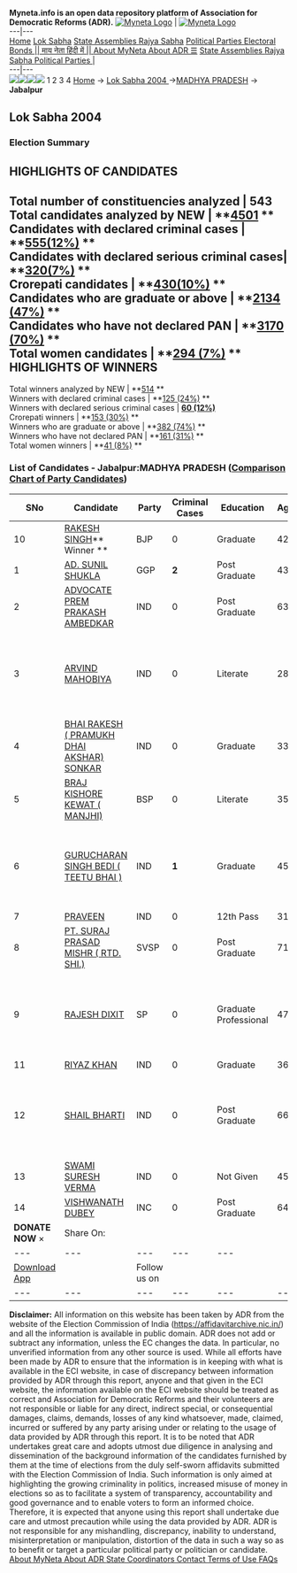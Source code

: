 **Myneta.info is an open data repository platform of Association for Democratic Reforms (ADR).**
[![Myneta Logo](https://www.myneta.info/lib/img/myneta-logo.png)](https://www.myneta.info/) | [![Myneta Logo](https://www.myneta.info/lib/img/adr-logo.png)](https://adrindia.org)  
---|---  
[Home](https://www.myneta.info/) [Lok Sabha](https://www.myneta.info/#ls "Lok Sabha") [ State Assemblies ](https://www.myneta.info/#sa "State Assemblies") [Rajya Sabha](https://www.myneta.info/#rs "Rajya Sabha") [Political Parties ](https://www.myneta.info/party "Political Parties") [ Electoral Bonds ](https://www.myneta.info/electoral_bonds "Electoral Bonds") [ || माय नेता हिंदी में || ](https://translate.google.co.in/translate?prev=hp&hl=en&js=y&u=www.myneta.info&sl=en&tl=hi&history_state0=) [ About MyNeta ](https://adrindia.org/content/about-myneta) [ About ADR ](https://adrindia.org/about-adr/who-we-are) [☰](javascript:void\(0\))
[ State Assemblies ](https://www.myneta.info/#sa "State Assemblies") [ Rajya Sabha ](https://www.myneta.info/#rs "Rajya Sabha") [ Political Parties ](https://www.myneta.info/party "Political Parties")
|   
---|---  
![](https://www.myneta.info/lib/img/banner/banner-1.png)![](https://www.myneta.info/lib/img/banner/banner-2.png)![](https://www.myneta.info/lib/img/banner/banner-3.png)![](https://www.myneta.info/lib/img/banner/banner-4.png)
1  2  3  4 
[Home](https://www.myneta.info/) → [Lok Sabha 2004 ](https://www.myneta.info/loksabha2004/)→[MADHYA PRADESH](https://www.myneta.info/loksabha2004/index.php?action=show_constituencies&state_id=12) → **Jabalpur**
### 
## Lok Sabha 2004 
###  Election Summary 
HIGHLIGHTS OF CANDIDATES  
---  
Total number of constituencies analyzed |  543   
Total candidates analyzed by NEW | **[4501](https://www.myneta.info/loksabha2004/index.php?action=summary&subAction=candidates_analyzed&sort=candidate#summary) **  
Candidates with declared criminal cases | **[555(12%)](https://www.myneta.info/loksabha2004/index.php?action=summary&subAction=crime&sort=candidate#summary) **  
Candidates with declared serious criminal cases| **[320(7%)](https://www.myneta.info/loksabha2004/index.php?action=summary&subAction=serious_crime&sort=candidate#summary) **  
Crorepati candidates | **[430(10%)](https://www.myneta.info/loksabha2004/index.php?action=summary&subAction=crorepati&sort=candidate#summary) **  
Candidates who are graduate or above | **[2134 (47%)](https://www.myneta.info/loksabha2004/index.php?action=summary&subAction=education&sort=candidate#summary) **  
Candidates who have not declared PAN | **[3170 (70%)](https://www.myneta.info/loksabha2004/index.php?action=summary&subAction=without_pan&sort=candidate#summary) **  
Total women candidates | **[294 (7%)](https://www.myneta.info/loksabha2004/index.php?action=summary&subAction=women_candidate&sort=candidate#summary) **  
HIGHLIGHTS OF WINNERS  
---  
Total winners analyzed by NEW | **[514](https://www.myneta.info/loksabha2004/index.php?action=summary&subAction=winner_analyzed&sort=candidate#summary) **  
Winners with declared criminal cases | **[125 (24%)](https://www.myneta.info/loksabha2004/index.php?action=summary&subAction=winner_crime&sort=candidate#summary) **  
Winners with declared serious criminal cases | **[60 (12%)](https://www.myneta.info/loksabha2004/index.php?action=summary&subAction=winner_serious_crime&sort=candidate#summary)**  
Crorepati winners | **[153 (30%)](https://www.myneta.info/loksabha2004/index.php?action=summary&subAction=winner_crorepati&sort=candidate#summary) **  
Winners who are graduate or above | **[382 (74%)](https://www.myneta.info/loksabha2004/index.php?action=summary&subAction=winner_education&sort=candidate#summary) **  
Winners who have not declared PAN | **[161 (31%)](https://www.myneta.info/loksabha2004/index.php?action=summary&subAction=winner_without_pan&sort=candidate#summary) **  
Total women winners | **[41 (8%)](https://www.myneta.info/loksabha2004/index.php?action=summary&subAction=winner_women&sort=candidate#summary) **  
### List of Candidates - Jabalpur:MADHYA PRADESH ([Comparison Chart of Party Candidates](https://www.myneta.info/loksabha2004/comparisonchart.php?constituency_id=238))
SNo | Candidate| Party| Criminal Cases| Education| Age| Total Assets| Liabilities  
---|---|---|---|---|---|---|---  
10  | [RAKESH SINGH](https://www.myneta.info/loksabha2004/candidate.php?candidate_id=2118)** Winner ** | BJP | 0 | Graduate| 42 | Rs 63,27,291 ~ 63 Lacs+ | Rs 0 ~   
1  | [AD. SUNIL SHUKLA](https://www.myneta.info/loksabha2004/candidate.php?candidate_id=2124) | GGP | **2** | Post Graduate| 43 | Rs 14,68,000 ~ 14 Lacs+ | Rs 50,22,000 ~ 50 Lacs+  
2  | [ADVOCATE PREM PRAKASH AMBEDKAR](https://www.myneta.info/loksabha2004/candidate.php?candidate_id=2127) | IND | 0 | Post Graduate| 63 | Rs 1,25,000 ~ 1 Lacs+ | Rs 0 ~   
3  | [ARVIND MAHOBIYA](https://www.myneta.info/loksabha2004/candidate.php?candidate_id=2131) | IND | 0 | Literate| 28 | ![](https://myneta.info/image_v2.php?myneta_folder=loksabha2004&candidate_id=2131&col=ta) | ![](https://myneta.info/image_v2.php?myneta_folder=loksabha2004&candidate_id=2131&col=lia)  
4  | [BHAI RAKESH ( PRAMUKH DHAI AKSHAR) SONKAR](https://www.myneta.info/loksabha2004/candidate.php?candidate_id=2125) | IND | 0 | Graduate| 33 | Nil | Rs 1,14,493 ~ 1 Lacs+  
5  | [BRAJ KISHORE KEWAT ( MANJHI)](https://www.myneta.info/loksabha2004/candidate.php?candidate_id=2120) | BSP | 0 | Literate| 35 | Rs 1,80,000 ~ 1 Lacs+ | Rs 0 ~   
6  | [GURUCHARAN SINGH BEDI ( TEETU BHAI )](https://www.myneta.info/loksabha2004/candidate.php?candidate_id=2128) | IND | **1** | Graduate| 45 | ![](https://myneta.info/image_v2.php?myneta_folder=loksabha2004&candidate_id=2128&col=ta) | ![](https://myneta.info/image_v2.php?myneta_folder=loksabha2004&candidate_id=2128&col=lia)  
7  | [PRAVEEN](https://www.myneta.info/loksabha2004/candidate.php?candidate_id=2129) | IND | 0 | 12th Pass| 31 | Rs 23,000 ~ 23 Thou+ | Rs 0 ~   
8  | [PT. SURAJ PRASAD MISHR ( RTD. SHI.)](https://www.myneta.info/loksabha2004/candidate.php?candidate_id=2130) | SVSP | 0 | Post Graduate| 71 | Rs 11,26,000 ~ 11 Lacs+ | Rs 0 ~   
9  | [RAJESH DIXIT](https://www.myneta.info/loksabha2004/candidate.php?candidate_id=2122) | SP | 0 | Graduate Professional| 47 | ![](https://myneta.info/image_v2.php?myneta_folder=loksabha2004&candidate_id=2122&col=ta) | ![](https://myneta.info/image_v2.php?myneta_folder=loksabha2004&candidate_id=2122&col=lia)  
11  | [RIYAZ KHAN](https://www.myneta.info/loksabha2004/candidate.php?candidate_id=2126) | IND | 0 | Graduate| 36 | Rs 63,000 ~ 63 Thou+ | Rs 0 ~   
12  | [SHAIL BHARTI](https://www.myneta.info/loksabha2004/candidate.php?candidate_id=2123) | IND | 0 | Post Graduate| 66 | ![](https://myneta.info/image_v2.php?myneta_folder=loksabha2004&candidate_id=2123&col=ta) | ![](https://myneta.info/image_v2.php?myneta_folder=loksabha2004&candidate_id=2123&col=lia)  
13  | [SWAMI SURESH VERMA](https://www.myneta.info/loksabha2004/candidate.php?candidate_id=2121) | IND | 0 | Not Given| 45 | Rs 700 ~ 7 Hund+ | Rs 0 ~   
14  | [VISHWANATH DUBEY](https://www.myneta.info/loksabha2004/candidate.php?candidate_id=2119) | INC | 0 | Post Graduate| 64 | Rs 27,75,30,906 ~ 27 Crore+ | Rs 0 ~   
|  **DONATE NOW** × |  Share On:  | [](https://api.whatsapp.com/send?text=https%3A%2F%2Fmyneta.info%2Fpunjab2022%2Findex.php%3Faction%3Dshow_constituencies%26state_id%3D19) | [](https://www.facebook.com/sharer/sharer.php?u=https%3A%2F%2Fmyneta.info%2Fpunjab2022%2Findex.php%3Faction%3Dshow_constituencies%26state_id%3D19) | [](https://twitter.com/share?url=https%3A%2F%2Fmyneta.info%2Fpunjab2022%2Findex.php%3Faction%3Dshow_constituencies%26state_id%3D19)  
---|---|---|---|---  
| [ Download App ](https://play.google.com/store/apps/details?id=com.webrosoft.myneta1&pcampaignid=pcampaignidMKT-Other-global-all-co-prtnr-py-PartBadge-Mar2515-1) | [](https://play.google.com/store/apps/details?id=com.webrosoft.myneta1&pcampaignid=pcampaignidMKT-Other-global-all-co-prtnr-py-PartBadge-Mar2515-1) |  Follow us on  | [](https://www.facebook.com/adrindia.org/) | [](https://twitter.com/adrspeaks) | [](https://groups.google.com/g/national-election-watch?hl=en&pli=1) | [](https://www.instagram.com/adrspeaks/) | [](https://www.youtube.com/user/adrspeaks) | [](https://sharechat.com/profile/adrspeaks)  
---|---|---|---|---|---|---|---|---  
**Disclaimer:** All information on this website has been taken by ADR from the website of the Election Commission of India (https://affidavitarchive.nic.in/) and all the information is available in public domain. ADR does not add or subtract any information, unless the EC changes the data. In particular, no unverified information from any other source is used. While all efforts have been made by ADR to ensure that the information is in keeping with what is available in the ECI website, in case of discrepancy between information provided by ADR through this report, anyone and that given in the ECI website, the information available on the ECI website should be treated as correct and Association for Democratic Reforms and their volunteers are not responsible or liable for any direct, indirect special, or consequential damages, claims, demands, losses of any kind whatsoever, made, claimed, incurred or suffered by any party arising under or relating to the usage of data provided by ADR through this report. It is to be noted that ADR undertakes great care and adopts utmost due diligence in analysing and dissemination of the background information of the candidates furnished by them at the time of elections from the duly self-sworn affidavits submitted with the Election Commission of India. Such information is only aimed at highlighting the growing criminality in politics, increased misuse of money in elections so as to facilitate a system of transparency, accountability and good governance and to enable voters to form an informed choice. Therefore, it is expected that anyone using this report shall undertake due care and utmost precaution while using the data provided by ADR. ADR is not responsible for any mishandling, discrepancy, inability to understand, misinterpretation or manipulation, distortion of the data in such a way so as to benefit or target a particular political party or politician or candidate. 
[ About MyNeta ](https://adrindia.org/content/about-myneta) [ About ADR ](https://adrindia.org/about-adr/who-we-are) [ State Coordinators ](https://adrindia.org/about-adr/state-coordinators) [ Contact ](https://adrindia.org/contact-us) [ Terms of Use ](https://adrindia.org/content/adr-terms-use) [ FAQs ](https://adrindia.org/content/faqs)

